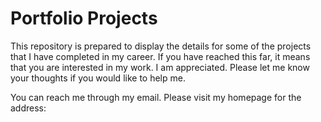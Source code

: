# Portfolio Projects
 This repository is prepared to display the details for some of the projects that I have completed in my career. If you have reached this far, it means that you are interested in my work. I am appreciated. Please let me know your thoughts if you would like to help me.
 
 You can reach me through my email. Please visit my homepage for the address: 
